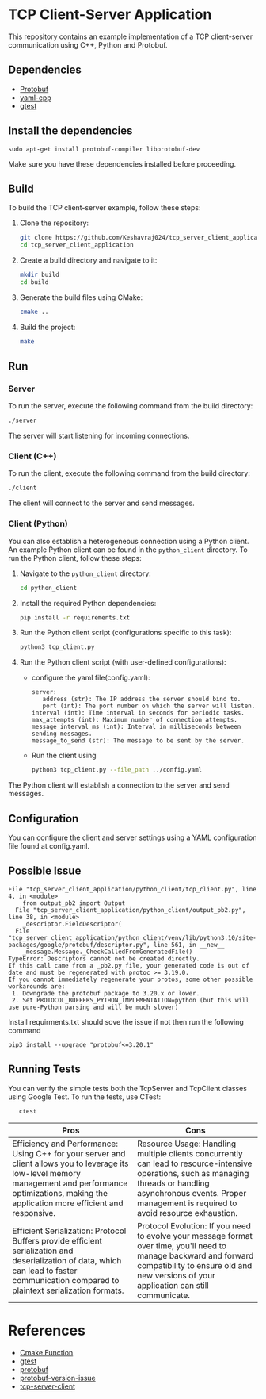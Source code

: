 # TCP Client-Server Application

This repository contains an example implementation of a TCP client-server communication using C++, Python  and Protobuf.

## Dependencies

- [Protobuf](https://developers.google.com/protocol-buffers)
- [yaml-cpp](https://github.com/jbeder/yaml-cpp)
- [gtest](https://github.com/google/googletest)

## Install the dependencies

```
sudo apt-get install protobuf-compiler libprotobuf-dev
```

Make sure you have these dependencies installed before proceeding.

## Build

To build the TCP client-server example, follow these steps:

1. Clone the repository:
   ```sh
   git clone https://github.com/Keshavraj024/tcp_server_client_application.git
   cd tcp_server_client_application
   ```

2. Create a build directory and navigate to it:
   ```sh
   mkdir build
   cd build
   ```

3. Generate the build files using CMake:
   ```sh
   cmake ..
   ```

4. Build the project:
   ```sh
   make
   ```

## Run

### Server

To run the server, execute the following command from the build directory:

```sh
./server
```

The server will start listening for incoming connections.

### Client (C++)

To run the client, execute the following command from the build directory:

```sh
./client
```
The client will connect to the server and send messages.
### Client (Python)

You can also establish a heterogeneous connection using a Python client. An example Python client can be found in the `python_client` directory. To run the Python client, follow these steps:

1. Navigate to the `python_client` directory:
   ```sh
   cd python_client
   ```

2. Install the required Python dependencies:
   ```sh
   pip install -r requirements.txt
   ```

3. Run the Python client script (configurations specific to this task):
   ```sh
   python3 tcp_client.py 
   ```

4. Run the Python client script (with user-defined configurations):
   
   - configure the yaml file(config.yaml):
      ```
      server:
         address (str): The IP address the server should bind to.
         port (int): The port number on which the server will listen.
      interval (int): Time interval in seconds for periodic tasks.
      max_attempts (int): Maximum number of connection attempts.
      message_interval_ms (int): Interval in milliseconds between sending messages.
      message_to_send (str): The message to be sent by the server.
      ```
   - Run the client using
      ```sh
      python3 tcp_client.py --file_path ../config.yaml
      ```

   

The Python client will establish a connection to the server and send messages.

## Configuration

You can configure the client and server settings using a YAML configuration file found at config.yaml.

## Possible Issue

```
File "tcp_server_client_application/python_client/tcp_client.py", line 4, in <module>
    from output_pb2 import Output
  File "tcp_server_client_application/python_client/output_pb2.py", line 38, in <module>
    _descriptor.FieldDescriptor(
  File "tcp_server_client_application/python_client/venv/lib/python3.10/site-packages/google/protobuf/descriptor.py", line 561, in __new__
    _message.Message._CheckCalledFromGeneratedFile()
TypeError: Descriptors cannot not be created directly.
If this call came from a _pb2.py file, your generated code is out of date and must be regenerated with protoc >= 3.19.0.
If you cannot immediately regenerate your protos, some other possible workarounds are:
 1. Downgrade the protobuf package to 3.20.x or lower.
 2. Set PROTOCOL_BUFFERS_PYTHON_IMPLEMENTATION=python (but this will use pure-Python parsing and will be much slower)
```
Install requirments.txt should sove the issue if not then run the following command

```
pip3 install --upgrade "protobuf<=3.20.1"
```

## Running Tests
You can verify the simple tests both the TcpServer and TcpClient classes using Google Test. To run the tests, use CTest:

```
   ctest
```


| Pros | Cons |
|----------|----------|
| Efficiency and Performance: Using C++ for your server and client allows you to leverage its low-level memory management and performance optimizations, making the application more efficient and responsive. |Resource Usage: Handling multiple clients concurrently can lead to resource-intensive operations, such as managing threads or handling asynchronous events. Proper management is required to avoid resource exhaustion.  |
|Efficient Serialization: Protocol Buffers provide efficient serialization and deserialization of data, which can lead to faster communication compared to plaintext serialization formats. | Protocol Evolution: If you need to evolve your message format over time, you'll need to manage backward and forward compatibility to ensure old and new versions of your application can still communicate.| 

# References
- [Cmake Function](https://cmake.org/cmake/help/latest/command/function.html)
- [gtest](http://google.github.io/googletest/quickstart-cmake.html)
- [protobuf](https://medium.com/geekculture/protocol-buffers-in-c-d60865ae7782)
- [protobuf-version-issue](https://github.com/deepmind/alphafold/issues/478)
- [tcp-server-client](https://www.geeksforgeeks.org/socket-programming-cc/)

